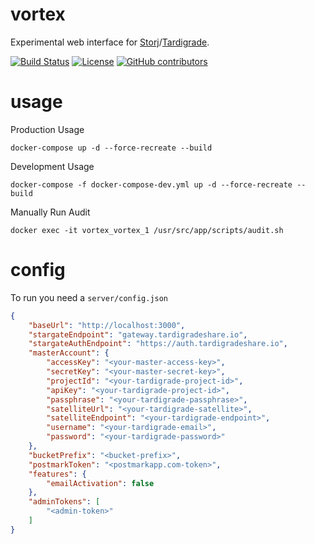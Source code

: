 # vortex

Experimental web interface for [Storj](https://storj.io/)/[Tardigrade](https://tardigrade.io/).

[![Build Status](https://drone.montyanderson.net/api/badges/storj-thirdparty/vortex/status.svg)](https://drone.montyanderson.net/storj-thirdparty/vortex)
[![License](https://img.shields.io/badge/license-AGPLv3-blue.svg?label=license)](https://github.com/Storj/storj-thirdparty/vortex/blob/master/LICENSE)
[![GitHub contributors](https://img.shields.io/github/contributors/storj-thirdparty/vortex.svg)](https://github.com/storj-thirdparty/vortex/graphs/contributors)


# usage
Production Usage

```
docker-compose up -d --force-recreate --build
```

Development Usage

```
docker-compose -f docker-compose-dev.yml up -d --force-recreate --build
```

Manually Run Audit

```
docker exec -it vortex_vortex_1 /usr/src/app/scripts/audit.sh
```

# config

To run you need a `server/config.json`

```json
{
	"baseUrl": "http://localhost:3000",
	"stargateEndpoint": "gateway.tardigradeshare.io",
	"stargateAuthEndpoint": "https://auth.tardigradeshare.io",
	"masterAccount": {
		"accessKey": "<your-master-access-key>",
		"secretKey": "<your-master-secret-key>",
		"projectId": "<your-tardigrade-project-id>",
		"apiKey": "<your-tardigrade-project-id>",
		"passphrase": "<your-tardigrade-passphrase>",
		"satelliteUrl": "<your-tardigrade-satellite>",
		"satelliteEndpoint": "<your-tardigrade-endpoint>",
		"username": "<your-tardigrade-email>",
		"password": "<your-tardigrade-password>"
	},
	"bucketPrefix": "<bucket-prefix>",
	"postmarkToken": "<postmarkapp.com-token>",
	"features": {
		"emailActivation": false
	},
	"adminTokens": [
		"<admin-token>"
	]
}
```
